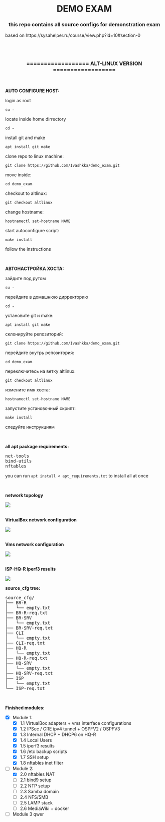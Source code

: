 <h1 align="center">DEMO EXAM </h1>
<h3 align="center">this repo contains all source configs for demonstration exam</h3>
<p>based on https://sysahelper.ru/course/view.php?id=10#section-0</p>
<br>
<br>
<h3 align="center">================== ALT-LINUX VERSION ==================</h3>
<br>
<p><b>AUTO CONFIGURE HOST:</b></p>
<p>login as root</p>
<p><code>su -</code></p>
<p>locate inside home dirrectory</p>
<p><code>cd ~</code></p>
<p>install git and make</p>
<p><code>apt install git make</code></p>
<p>clone repo to linux machine:</p>
<p><code>git clone https://github.com/Ivashkka/demo_exam.git</code></p>
<p>move inside:</p>
<p><code>cd demo_exam</code></p>
<p>checkout to altlinux:</p>
<p><code>git checkout altlinux</code></p>
<p>change hostname:</p>
<p><code>hostnamectl set-hostname NAME</code></p>
<p>start autoconfigure script:</p>
<p><code>make install</code></p>
<p>follow the instructions</p>
<br>
<p><b>АВТОНАСТРОЙКА ХОСТА:</b></p>
<p>зайдите под рутом</p>
<p><code>su -</code></p>
<p>перейдите в домашнюю дирректорию</p>
<p><code>cd ~</code></p>
<p>установите git и make:</p>
<p><code>apt install git make</code></p>
<p>склонируйте репозиторий:</p>
<p><code>git clone https://github.com/Ivashkka/demo_exam.git</code></p>
<p>перейдите внутрь репозитория:</p>
<p><code>cd demo_exam</code></p>
<p>переключитесь на ветку altlinux:</p>
<p><code>git checkout altlinux</code></p>
<p>измените имя хоста:</p>
<p><code>hostnamectl set-hostname NAME</code></p>
<p>запустите установочный скрипт:</p>
<p><code>make install</code></p>
<p>следуйте инструкциям</p>
<br>
<p><b>all apt package requirements:</b></p>
<pre>net-tools
bind-utils
nftables
</pre>
<p>you can run <code>apt install < apt_requirements.txt</code> to install all at once</p>
<br>
<p><b>network topology</b></p>
<img src="./demo.svg">
<br>
<br>
<p><b>VirtualBox network configuration</b></p>
<img src="./demo_nat_network.png">
<br>
<br>
<p><b>Vms network configuration</b></p>
<img src="./demo_vms.png">
<br>
<br>
<p><b>ISP-HQ-R iperf3 results</b></p>
<img src="./demo-iperf3.png">
<br>
<p><b>source_cfg tree:</b></p>
<pre>
source_cfg/
├── BR-R
│   └── empty.txt
├── BR-R-req.txt
├── BR-SRV
│   └── empty.txt
├── BR-SRV-req.txt
├── CLI
│   └── empty.txt
├── CLI-req.txt
├── HQ-R
│   └── empty.txt
├── HQ-R-req.txt
├── HQ-SRV
│   └── empty.txt
├── HQ-SRV-req.txt
├── ISP
│   └── empty.txt
└── ISP-req.txt
</pre>
<br>

**Finished modules:**
- [x] Module 1:
  - [x] 1.1 VirtualBox adapters + vms interface configurations
  - [x] 1.2 IPSec / GRE ipv4 tunnel + OSPFV2 / OSPFV3
  - [x] 1.3 Internal DHCP + DHCP6 on HQ-R
  - [x] 1.4 Local Users
  - [x] 1.5 iperf3 results
  - [x] 1.6 /etc backup scripts
  - [x] 1.7 SSH setup
  - [x] 1.8 nftables inet filter
- [ ] Module 2:
  - [x] 2.0 nftables NAT
  - [ ] 2.1 bind9 setup
  - [ ] 2.2 NTP setup
  - [ ] 2.3 Samba domain
  - [ ] 2.4 NFS/SMB
  - [ ] 2.5 LAMP stack
  - [ ] 2.6 MediaWiki + docker
- [ ] Module 3
qwer
